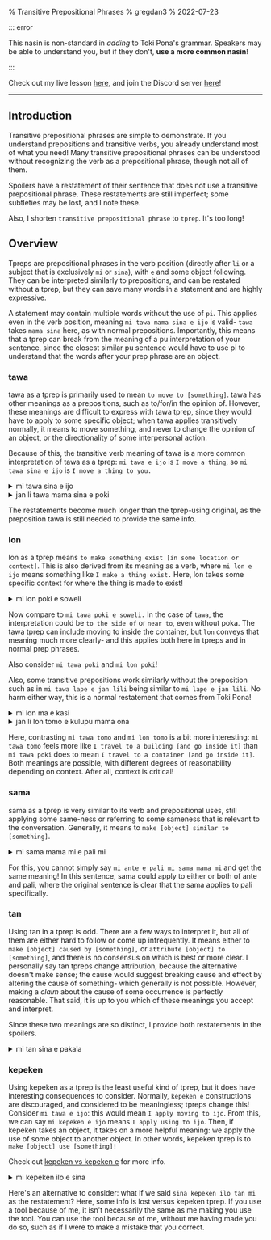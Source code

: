 % Transitive Prepositional Phrases
% gregdan3
% 2022-07-23

::: error

This nasin is non-standard in _adding_ to Toki Pona's grammar. Speakers may be able to understand you, but if they don't, **use a more common nasin**!

:::

Check out my live lesson [here](https://youtu.be/NpcoCeNOptc), and join the Discord server [here](https://discord.com/invite/acN3PD5y7M)!

---

## Introduction

Transitive prepositional phrases are simple to demonstrate. If you understand
prepositions and transitive verbs, you already understand most of what you
need! Many transitive prepositional phrases can be understood without recognizing the verb as a prepositional phrase, though not all of them.

Spoilers have a restatement of their sentence that does not use a transitive prepositional phrase.
These restatements are still imperfect; some subtleties may be lost, and I note these.

Also, I shorten `transitive prepositional phrase` to `tprep`. It's too long!

## Overview

Tpreps are prepositional phrases in the verb position (directly after `li` or a subject that is exclusively `mi` or `sina`), with `e` and some object following. They can be interpreted similarly to prepositions, and can be restated without a tprep, but they can save many words in a statement and are highly expressive.

A statement may contain multiple words without the use of `pi`. This applies even in the verb position, meaning `mi tawa mama sina e ijo` is valid- `tawa` takes `mama sina` here, as with normal prepositions. Importantly, this means that a tprep can break from the meaning of a pu interpretation of your sentence, since the closest similar pu sentence would have to use pi to understand that the words after your prep phrase are an object.

### tawa

tawa as a tprep is primarily used to mean `to move to [something]`.
tawa has other meanings as a prepositions, such as
to/for/in the opinion of. However, these meanings are difficult to express with tawa
tprep, since they would have to apply to some specific object; when tawa applies transitively normally, it means to move something, and never to change the opinion of an object, or the directionality of some interpersonal action.

Because of this, the transitive verb meaning of tawa is a more common interpretation of tawa as a tprep: `mi tawa e ijo` is `I move a thing`, so `mi tawa sina e ijo` is `I move a thing to you.`

<details><summary> mi tawa sina e ijo </summary>
mi pana e ijo tawa sina

mi tawa e ijo tawa poka sina

</details>

<details><summary> jan li tawa mama sina e poki </summary>
jan li pana e poki tawa mama sina

jan li tawa e poki tawa poka pi mama sina

</details>

The restatements become much longer than the tprep-using original, as the preposition tawa is still needed to provide the same info.

### lon

lon as a tprep means `to make something exist [in some location or context]`. This is also derived from its meaning as a verb, where `mi lon e ijo` means something like `I make a thing exist.` Here, lon takes some specific context for where the thing is made to exist!

<details><summary> mi lon poki e soweli </summary>
mi pana e soweli tawa poki.

mi poki e soweli.

</details>

Now compare to `mi tawa poki e soweli.` In the case of `tawa`, the interpretation could be `to the side of` or `near to`, even without poka. The tawa tprep can include moving to inside the container, but `lon` conveys that meaning much more clearly- and this applies both here in tpreps and in normal prep phrases.

Also consider `mi tawa poki` and `mi lon poki`!

Also, some transitive prepositions work similarly without the preposition such as in `mi tawa lape e jan lili` being similar to `mi lape e jan lili`. No harm either way, this is a normal restatement that comes from Toki Pona!

<details><summary> mi lon ma e kasi </summary>
mi pana e kasi tawa ma
</details>

<details><summary> jan li lon tomo e kulupu mama ona </summary>
jan li tawa e kulupu mama pona tawa tomo
</details>

Here, contrasting `mi tawa tomo` and `mi lon tomo` is a bit more interesting: `mi tawa tomo` feels more like `I travel to a building [and go inside it]` than `mi tawa poki` does to mean `I travel to a container [and go inside it]`. Both meanings are possible, with different degrees of reasonability depending on context. After all, context is critical!

### sama

sama as a tprep is very similar to its verb and prepositional uses, still applying some same-ness or referring to some sameness that is relevant to the conversation. Generally, it means to `make [object] similar to [something]`.

<details><summary> mi sama mama mi e pali mi </summary>
mi ante e pali mi tawa ni: mi pali sama mama mi
</details>

For this, you cannot simply say `mi ante e pali mi sama mama mi` and get the same meaning! In this sentence, sama could apply to either or both of ante and pali, where the original sentence is clear that the sama applies to pali specifically.

### tan

Using tan in a tprep is odd. There are a few ways to interpret it, but all of them are either hard to follow or come up infrequently. It means either to `make [object] caused by [something],` or `attribute [object] to [something]`, and there is no consensus on which is best or more clear. I personally say tan tpreps change attribution, because the alternative doesn't make sense; the cause would suggest breaking cause and effect by altering the cause of something- which generally is not possible. However, making a _claim_ about the cause of some occurrence is perfectly reasonable. That said, it is up to you which of these meanings you accept and interpret.

Since these two meanings are so distinct, I provide both restatements in the spoilers.

<details><summary> mi tan sina e pakala </summary>

mi toki e ni: sina tan e pakala

mi ante e tan pakala tawa sina

</details>

### kepeken

Using kepeken as a tprep is the least useful kind of tprep, but it does have interesting consequences to consider. Normally, `kepeken e` constructions are discouraged, and considered to be meaningless; tpreps change this! Consider `mi tawa e ijo`: this would mean `I apply moving to ijo`. From this, we can say `mi kepeken e ijo` means `I apply using to ijo`. Then, if kepeken takes an object, it takes on a more helpful meaning: we apply the use of some object to another object. In other words, kepeken tprep is to `make [object] use [something]!`

Check out [kepeken vs kepeken e](./kepeken.html) for more info.

<details><summary> mi kepeken ilo e sina</summary>
mi ni e sina: sina kepeken ilo
</details>

Here's an alternative to consider: what if we said `sina kepeken ilo tan mi` as the restatement? Here, some info is lost versus kepeken tprep. If you use a tool because of me, it isn't necessarily the same as me making you use the tool. You can use the tool because of me, without me having made you do so, such as if I were to make a mistake that you correct.
